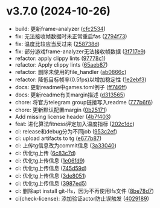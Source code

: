 # v3.7.0 (2024-10-26)

* build: 更新frame-analyzer ([cfc2534](https://github.com/shadow3aaa/fas-rs/commit/cfc2534))
* fix: 无法接收帧数据时未正常重启fas ([2794f73](https://github.com/shadow3aaa/fas-rs/commit/2794f73))
* fix: 温度比较应当反过来 ([258738d](https://github.com/shadow3aaa/fas-rs/commit/258738d))
* fix: 部分游戏frame-analyzer无法接收帧数据 ([3f717e9](https://github.com/shadow3aaa/fas-rs/commit/3f717e9))
* refactor: apply clippy lints ([97778c1](https://github.com/shadow3aaa/fas-rs/commit/97778c1))
* refactor: Apply clippy lints ([65aeb87](https://github.com/shadow3aaa/fas-rs/commit/65aeb87))
* refactor: 删除未使用的file_handler ([ab0866c](https://github.com/shadow3aaa/fas-rs/commit/ab0866c))
* refactor: 降低目标帧率(0.5fps)以增加稳定性 ([1e2ebf3](https://github.com/shadow3aaa/fas-rs/commit/1e2ebf3))
* docs: 更新readme中games.toml例子 ([ff746ff](https://github.com/shadow3aaa/fas-rs/commit/ff746ff))
* docs: 更新readme有关margin描述 ([d313565](https://github.com/shadow3aaa/fas-rs/commit/d313565))
* chore: 将官方telegram group链接写入readme ([777b6f6](https://github.com/shadow3aaa/fas-rs/commit/777b6f6))
* chore: 更新默认配置margin ([0b25171](https://github.com/shadow3aaa/fas-rs/commit/0b25171))
* Add missing license header ([4b7f403](https://github.com/shadow3aaa/fas-rs/commit/4b7f403))
* feat: 进化算法fitness评定加入温度指标 ([202c1dc](https://github.com/shadow3aaa/fas-rs/commit/202c1dc))
* ci: release和debug分为不同job ([953c2ef](https://github.com/shadow3aaa/fas-rs/commit/953c2ef))
* ci: upload artifacts to tg ([e677b87](https://github.com/shadow3aaa/fas-rs/commit/e677b87))
* ci: 上传tg信息改为commit信息 ([3a33040](https://github.com/shadow3aaa/fas-rs/commit/3a33040))
* ci: 优化tg上传 ([6c83c7d](https://github.com/shadow3aaa/fas-rs/commit/6c83c7d))
* ci: 优化tg上传信息 ([1e06fd9](https://github.com/shadow3aaa/fas-rs/commit/1e06fd9))
* ci: 优化tg上传信息 ([745d59d](https://github.com/shadow3aaa/fas-rs/commit/745d59d))
* ci: 优化tg上传信息 ([3de8051](https://github.com/shadow3aaa/fas-rs/commit/3de8051))
* ci: 优化tg上传信息 ([3987ed5](https://github.com/shadow3aaa/fas-rs/commit/3987ed5))
* ci: 删除apt install git-lfs，因为不再使用lfs文件 ([8be78d7](https://github.com/shadow3aaa/fas-rs/commit/8be78d7))
* ci(check-license): 添加验证actor防止误触发 ([4029189](https://github.com/shadow3aaa/fas-rs/commit/4029189))
